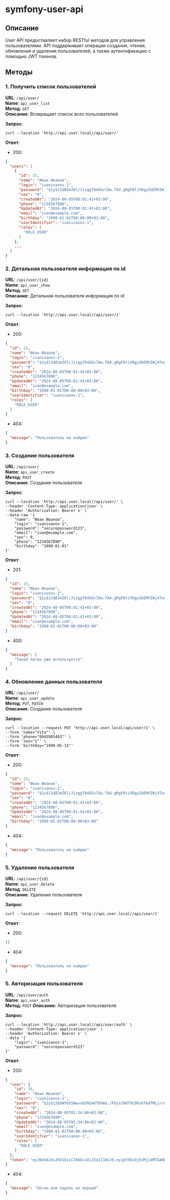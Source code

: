 # symfony-user-api

## Описание

User API предоставляет набор RESTful методов для управления пользователями. API поддерживает операции создания, чтения, обновления и удаления пользователей, а также аутентификацию с помощью JWT токенов.

## Методы

### 1. Получить список пользователей

**URL**: `/api/user/`  
**Name**: `api_user_list`  
**Метод**: `GET`  
**Описание**: Возвращает список всех пользователей.

**Запрос**:

```curl
curl --location 'http://api.user.local//api/user/'
```
**Ответ**:
- 200:
```json
{
  "users": [
    {
      "id": 15,
      "name": "Иван Иванов",
      "login": "ivanivanov-1",
      "password": "$2y$13$B2mZ6l/Jizgg704GGvlDw.TA4.gRgF8tiVDgySbEMVIWj4Toqs00a",
      "sex": "0",
      "createdAt": "2024-08-05T00:01:41+03:00",
      "phone": "1234567890",
      "UpdatedAt": "2024-08-05T00:01:41+03:00",
      "email": "ivan@example.com",
      "birthday": "1990-01-01T00:00:00+03:00",
      "userIdentifier": "ivanivanov-1",
      "roles": [
        "ROLE_USER"
      ]
    },
    ...
  ]
}
```

### 2. Детальная пользователя информация по id

**URL**: `/api/user/{id}`  
**Name**: `api_user_show`  
**Метод**: `GET`  
**Описание**: Детальная пользователя информация по id

**Запрос**:

```curl
curl --location 'http://api.user.local//api/user/1'
```
**Ответ**:
- 200:
```json
{
  "id": 15,
  "name": "Иван Иванов",
  "login": "ivanivanov-1",
  "password": "$2y$13$B2mZ6l/Jizgg704GGvlDw.TA4.gRgF8tiVDgySbEMVIWj4Toqs00a",
  "sex": "0",
  "createdAt": "2024-08-05T00:01:41+03:00",
  "phone": "1234567890",
  "UpdatedAt": "2024-08-05T00:01:41+03:00",
  "email": "ivan@example.com",
  "birthday": "1990-01-01T00:00:00+03:00",
  "userIdentifier": "ivanivanov-1",
  "roles": [
    "ROLE_USER"
  ]
}
```
- 404:
```json
{
  "message": "Пользователь не найден"
}
```


### 3. Создание пользователя

**URL**: `/api/user/`  
**Name**: `api_user_create`  
**Метод**: `POST`  
**Описание**: Создание пользователя 

**Запрос**:

```curl
curl --location 'http://api.user.local//api/user/' \
--header 'Content-Type: application/json' \
--header 'Authorization: Bearer s' \
--data-raw '{
    "name": "Иван Иванов",
    "login": "ivanivanov-1",
    "password": "securepassword123",
    "email": "ivan@example.com",
    "sex": 0,
    "phone": "1234567890",
    "birthday": "1990-01-01"
}'
```
**Ответ**:
- 201:
```json
{
  "id": 15,
  "name": "Иван Иванов",
  "login": "ivanivanov-1",
  "password": "$2y$13$B2mZ6l/Jizgg704GGvlDw.TA4.gRgF8tiVDgySbEMVIWj4Toqs00a",
  "sex": "0",
  "createdAt": "2024-08-05T00:01:41+03:00",
  "phone": "1234567890",
  "UpdatedAt": "2024-08-05T00:01:41+03:00",
  "email": "ivan@example.com",
  "birthday": "1990-01-01T00:00:00+03:00"
}
```
- 400:
```json
{
  "message": [
    "Такой логин уже используется"
  ]
}
```


### 4. Обновление данных пользователя

**URL**: `/api/user/`  
**Name**: `api_user_update`  
**Метод**: `PUT`, `PATCH`  
**Описание**: Создание пользователя

**Запрос**:

```curl
curl --location --request PUT 'http://api.user.local/api/user/1' \
--form 'name="Vita"' \
--form 'phone="8945985463"' \
--form 'sex="1"' \
--form 'birthday="1990-05-15"'
```
**Ответ**:
- 200:
```json
{
  "id": 15,
  "name": "Иван Иванов",
  "login": "ivanivanov-1",
  "password": "$2y$13$B2mZ6l/Jizgg704GGvlDw.TA4.gRgF8tiVDgySbEMVIWj4Toqs00a",
  "sex": "0",
  "createdAt": "2024-08-05T00:01:41+03:00",
  "phone": "1234567890",
  "UpdatedAt": "2024-08-05T00:01:41+03:00",
  "email": "ivan@example.com",
  "birthday": "1990-01-01T00:00:00+03:00"
}
```
- 404:
```json
{
  "message": "Пользователь не найден"
}
```


### 5. Удаление пользователя

**URL**: `/api/user/{id}`  
**Name**: `api_user_delete`  
**Метод**: `DELETE`   
**Описание**: Удаление пользователя

**Запрос**:

```curl
curl --location --request DELETE 'http://api.user.local//api/user/1'
```
**Ответ**:
- 200:
```json
[]
```
- 404:
```json
{
  "message": "Пользователь не найден"
}
```

### 5. Авторизация пользователя

**URL**: `/api/user/auth`  
**Name**: `api_user_auth`  
**Метод**: `POST`
**Описание**: Авторизация пользователя

**Запрос**:

```curl
curl --location 'http://api.user.local//api/user/auth' \
--header 'Content-Type: application/json' \
--header 'Authorization: Bearer s' \
--data '{
    "login": "ivanivanov-1",
    "password": "securepassword123"
}'
```
**Ответ**:
- 200:
```json
{
  "user": {
    "id": 16,
    "name": "Иван Иванов",
    "login": "ivanivanov-1",
    "password": "$2y$13$XWYdSSWwvxbSNSeKTOhWa./FOjoJ90T9CORs6YbdfMLjrv9J9nsaG",
    "sex": "0",
    "createdAt": "2024-08-05T01:34:06+03:00",
    "phone": "1234567890",
    "UpdatedAt": "2024-08-05T01:34:06+03:00",
    "email": "ivan@example.com",
    "birthday": "1990-01-01T00:00:00+03:00",
    "userIdentifier": "ivanivanov-1",
    "roles": [
      "ROLE_USER"
    ]
  },
  "token": "eyJ0eXAiOiJKV1QiLCJhbGciOiJSUzI1NiJ9.eyJpYXQiOjE3MjI4MTA4NDksImV4cCI6MTcyMjgxNDQ0..."
}
```
- 404:
```json
{
  "message": "Логин или пароль не верный"
}
```